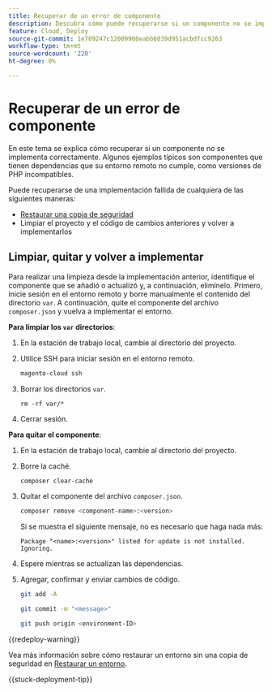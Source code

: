 ```yaml
---
title: Recuperar de un error de componente
description: Descubra cómo puede recuperarse si un componente no se implementa correctamente en Adobe Commerce en la infraestructura en la nube.
feature: Cloud, Deploy
source-git-commit: 1e789247c12009908eabb6039d951acbdfcc9263
workflow-type: tm+mt
source-wordcount: '220'
ht-degree: 0%

---
```


# Recuperar de un error de componente

En este tema se explica cómo recuperar si un componente no se implementa correctamente. Algunos ejemplos típicos son componentes que tienen dependencias que su entorno remoto no cumple, como versiones de PHP incompatibles.

Puede recuperarse de una implementación fallida de cualquiera de las siguientes maneras:

- [Restaurar una copia de seguridad](../storage/snapshots.md#restore-a-snapshot)
- Limpiar el proyecto y el código de cambios anteriores y volver a implementarlos

## Limpiar, quitar y volver a implementar

Para realizar una limpieza desde la implementación anterior, identifique el componente que se añadió o actualizó y, a continuación, elimínelo. Primero, inicie sesión en el entorno remoto y borre manualmente el contenido del directorio `var`. A continuación, quite el componente del archivo `composer.json` y vuelva a implementar el entorno.

**Para limpiar los `var` directorios**:

1. En la estación de trabajo local, cambie al directorio del proyecto.

1. Utilice SSH para iniciar sesión en el entorno remoto.

   ```bash
   magento-cloud ssh
   ```

1. Borrar los directorios `var`.

   ```shell
   rm -rf var/*
   ```

1. Cerrar sesión.

**Para quitar el componente**:

1. En la estación de trabajo local, cambie al directorio del proyecto.

1. Borre la caché.

   ```bash
   composer clear-cache
   ```

1. Quitar el componente del archivo `composer.json`.

   ```bash
   composer remove <component-name>:<version>
   ```

   Si se muestra el siguiente mensaje, no es necesario que haga nada más:

   ```
   Package "<name>:<version>" listed for update is not installed. Ignoring.
   ```

1. Espere mientras se actualizan las dependencias.

1. Agregar, confirmar y enviar cambios de código.

   ```bash
   git add -A
   ```

   ```bash
   git commit -m "<message>"
   ```

   ```bash
   git push origin <environment-ID>
   ```

{{redeploy-warning}}

Vea más información sobre cómo restaurar un entorno sin una copia de seguridad en [Restaurar un entorno](../development/restore-environment.md).

{{stuck-deployment-tip}}
